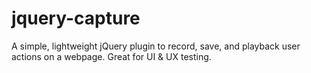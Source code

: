 jquery-capture
==============

A simple, lightweight jQuery plugin to record, save, and playback user actions on a webpage. Great for UI &amp; UX testing.
